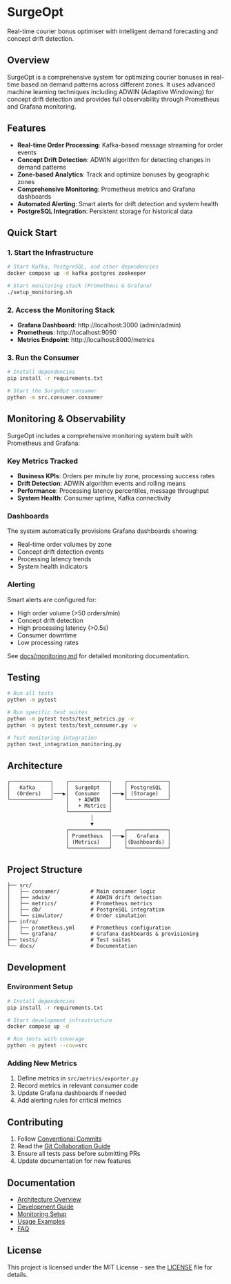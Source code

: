 # SurgeOpt
Real-time courier bonus optimiser with intelligent demand forecasting and concept drift detection.

## Overview

SurgeOpt is a comprehensive system for optimizing courier bonuses in real-time based on demand patterns across different zones. It uses advanced machine learning techniques including ADWIN (Adaptive Windowing) for concept drift detection and provides full observability through Prometheus and Grafana monitoring.

## Features

- **Real-time Order Processing**: Kafka-based message streaming for order events
- **Concept Drift Detection**: ADWIN algorithm for detecting changes in demand patterns
- **Zone-based Analytics**: Track and optimize bonuses by geographic zones
- **Comprehensive Monitoring**: Prometheus metrics and Grafana dashboards
- **Automated Alerting**: Smart alerts for drift detection and system health
- **PostgreSQL Integration**: Persistent storage for historical data

## Quick Start

### 1. Start the Infrastructure

```bash
# Start Kafka, PostgreSQL, and other dependencies
docker compose up -d kafka postgres zookeeper

# Start monitoring stack (Prometheus & Grafana)
./setup_monitoring.sh
```

### 2. Access the Monitoring Stack

- **Grafana Dashboard**: http://localhost:3000 (admin/admin)
- **Prometheus**: http://localhost:9090
- **Metrics Endpoint**: http://localhost:8000/metrics

### 3. Run the Consumer

```bash
# Install dependencies
pip install -r requirements.txt

# Start the SurgeOpt consumer
python -m src.consumer.consumer
```

## Monitoring & Observability

SurgeOpt includes a comprehensive monitoring system built with Prometheus and Grafana:

### Key Metrics Tracked

- **Business KPIs**: Orders per minute by zone, processing success rates
- **Drift Detection**: ADWIN algorithm events and rolling means
- **Performance**: Processing latency percentiles, message throughput
- **System Health**: Consumer uptime, Kafka connectivity

### Dashboards

The system automatically provisions Grafana dashboards showing:
- Real-time order volumes by zone
- Concept drift detection events
- Processing latency trends
- System health indicators

### Alerting

Smart alerts are configured for:
- High order volume (>50 orders/min)
- Concept drift detection
- High processing latency (>0.5s)
- Consumer downtime
- Low processing rates

See [docs/monitoring.md](docs/monitoring.md) for detailed monitoring documentation.

## Testing

```bash
# Run all tests
python -m pytest

# Run specific test suites
python -m pytest tests/test_metrics.py -v
python -m pytest tests/test_consumer.py -v

# Test monitoring integration
python test_integration_monitoring.py
```

## Architecture

```
┌─────────────┐    ┌─────────────┐    ┌─────────────┐
│   Kafka     │    │  SurgeOpt   │    │ PostgreSQL  │
│  (Orders)   │───▶│  Consumer   │───▶│ (Storage)   │
└─────────────┘    │   + ADWIN   │    └─────────────┘
                   │   + Metrics │
                   └─────────────┘
                           │
                           ▼
                   ┌─────────────┐    ┌─────────────┐
                   │ Prometheus  │───▶│   Grafana   │
                   │ (Metrics)   │    │(Dashboards) │
                   └─────────────┘    └─────────────┘
```

## Project Structure

```
├── src/
│   ├── consumer/          # Main consumer logic
│   ├── adwin/             # ADWIN drift detection
│   ├── metrics/           # Prometheus metrics
│   ├── db/                # PostgreSQL integration
│   └── simulator/         # Order simulation
├── infra/
│   ├── prometheus.yml     # Prometheus configuration
│   └── grafana/           # Grafana dashboards & provisioning
├── tests/                 # Test suites
└── docs/                  # Documentation
```

## Development

### Environment Setup

```bash
# Install dependencies
pip install -r requirements.txt

# Start development infrastructure
docker compose up -d

# Run tests with coverage
python -m pytest --cov=src
```

### Adding New Metrics

1. Define metrics in `src/metrics/exporter.py`
2. Record metrics in relevant consumer code
3. Update Grafana dashboards if needed
4. Add alerting rules for critical metrics

## Contributing

1. Follow [Conventional Commits](guides/conventional-commits.md)
2. Read the [Git Collaboration Guide](guides/git-collaboration-guide.md)
3. Ensure all tests pass before submitting PRs
4. Update documentation for new features

## Documentation

- [Architecture Overview](docs/architecture.md)
- [Development Guide](docs/develop.md)
- [Monitoring Setup](docs/monitoring.md)
- [Usage Examples](docs/usage.md)
- [FAQ](docs/faq.md)

## License

This project is licensed under the MIT License - see the [LICENSE](LICENSE) file for details.
